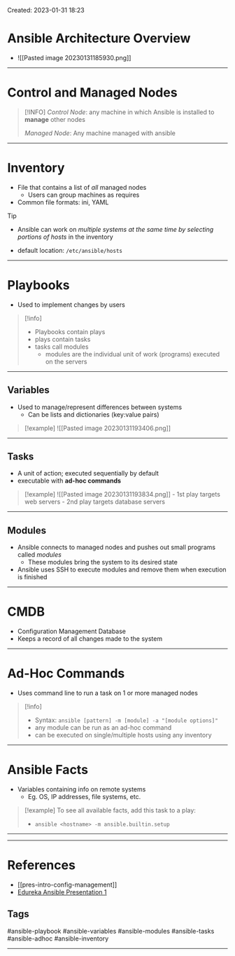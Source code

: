 Created: 2023-01-31 18:23

# Ansible Architecture Overview
- ![[Pasted image 20230131185930.png]]
----
# Control and Managed Nodes
>[!INFO]
>_Control Node_: any machine in which Ansible is installed to **manage** other nodes
>
>_Managed Node_: Any machine managed with ansible

---
# Inventory
- File that contains a list of _all_ managed nodes
	- Users can group machines as requires
- Common file formats: ini, YAML

>[!tip]
>- Ansible can work on _multiple systems at the same time by selecting *portions* of hosts_ in the inventory
>
>- default location: `/etc/ansible/hosts`
 
---
# Playbooks 
- Used to implement changes by users
> [!info]
> - Playbooks contain plays
> - plays contain tasks
> - tasks call modules
> 	- modules are the individual unit of work (programs) executed on the servers

---
## Variables
- Used to manage/represent differences between systems
	- Can be lists and dictionaries (key:value pairs)
> [!example]
> ![[Pasted image 20230131193406.png]]

---

## Tasks
- A unit of action; executed sequentially by default
- executable with **ad-hoc commands**
> [!example]
> ![[Pasted image 20230131193834.png]]
> 		- 1st play targets web servers
> 		- 2nd play targets database servers

---
## Modules
- Ansible connects to managed nodes and pushes out small programs called _modules_
	- These modules bring the system to its desired state
- Ansible uses SSH to execute modules and remove them when execution is finished
---
# CMDB
- Configuration Management Database
- Keeps a record of all changes made to the system
---
# Ad-Hoc Commands
- Uses command line to run a task on 1 or more managed nodes
> [!info]
> - Syntax: `ansible [pattern] -m [module] -a "[module options]"`
> - any module can be run as an ad-hoc command
> - can be executed on single/multiple hosts using any inventory

---
# Ansible Facts
- Variables containing info on remote systems
	- Eg. OS, IP addresses, file systems, etc.
>[!example]
>To see all available facts, add this task to a play:
>	- `ansible <hostname> -m ansible.builtin.setup`

---


---
# References
- [[pres-intro-config-management]]
- [Edureka Ansible Presentation 1](https://learning.edureka.co/classroom/presentation/1483/12387/1479293?tab=CourseContent)

## Tags
#ansible-playbook
#ansible-variables
#ansible-modules
#ansible-tasks
#ansible-adhoc
#ansible-inventory 

---